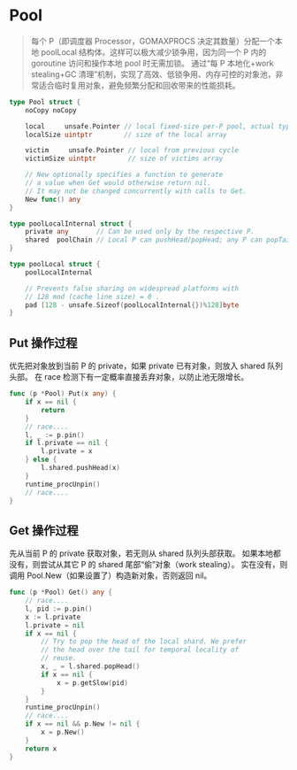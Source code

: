# Pool
> 每个 P（即调度器 Processor，GOMAXPROCS 决定其数量）分配一个本地 poolLocal 结构体。这样可以极大减少锁争用，因为同一个 P 内的 goroutine 访问和操作本地 pool 时无需加锁。
> 通过“每 P 本地化+work stealing+GC 清理”机制，实现了高效、低锁争用、内存可控的对象池，非常适合临时复用对象，避免频繁分配和回收带来的性能损耗。
```go
type Pool struct {
	noCopy noCopy

	local     unsafe.Pointer // local fixed-size per-P pool, actual type is [P]poolLocal
	localSize uintptr        // size of the local array

	victim     unsafe.Pointer // local from previous cycle
	victimSize uintptr        // size of victims array

	// New optionally specifies a function to generate
	// a value when Get would otherwise return nil.
	// It may not be changed concurrently with calls to Get.
	New func() any
}

type poolLocalInternal struct {
	private any       // Can be used only by the respective P.
	shared  poolChain // Local P can pushHead/popHead; any P can popTail.
}

type poolLocal struct {
	poolLocalInternal

	// Prevents false sharing on widespread platforms with
	// 128 mod (cache line size) = 0 .
	pad [128 - unsafe.Sizeof(poolLocalInternal{})%128]byte
}
```

## Put 操作过程
优先把对象放到当前 P 的 private，如果 private 已有对象，则放入 shared 队列头部。
在 race 检测下有一定概率直接丢弃对象，以防止池无限增长。
```go
func (p *Pool) Put(x any) {
	if x == nil {
		return
	}
	// race....
	l, _ := p.pin()
	if l.private == nil {
		l.private = x
	} else {
		l.shared.pushHead(x)
	}
	runtime_procUnpin()
	// race....
}
```

## Get 操作过程
先从当前 P 的 private 获取对象，若无则从 shared 队列头部获取。
如果本地都没有，则尝试从其它 P 的 shared 尾部“偷”对象（work stealing）。
实在没有，则调用 Pool.New（如果设置了）构造新对象，否则返回 nil。
```go
func (p *Pool) Get() any {
	// race....
	l, pid := p.pin()
	x := l.private
	l.private = nil
	if x == nil {
		// Try to pop the head of the local shard. We prefer
		// the head over the tail for temporal locality of
		// reuse.
		x, _ = l.shared.popHead()
		if x == nil {
			x = p.getSlow(pid)
		}
	}
	runtime_procUnpin()
	// race....
	if x == nil && p.New != nil {
		x = p.New()
	}
	return x
}
```
